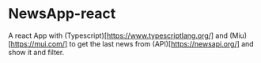 # NewsApp-react
A react App with (Typescript)[https://www.typescriptlang.org/] and (Miu)[https://mui.com/] to get the last news from (API)[https://newsapi.org/] and show it and filter.
